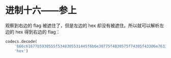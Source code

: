 # 进制十六——参上

观察到右边的 flag 被遮住了，但是左边的 hex 却没有被遮住。所以就可以解析左边的 hex 得到右边的 flag：

```python
codecs.decode(
    '666c61677b5930555f5348305531445f6b6e30775f4830575f74305f43306e763372745f4845585f746f5f546578547d',
    'hex')
```
